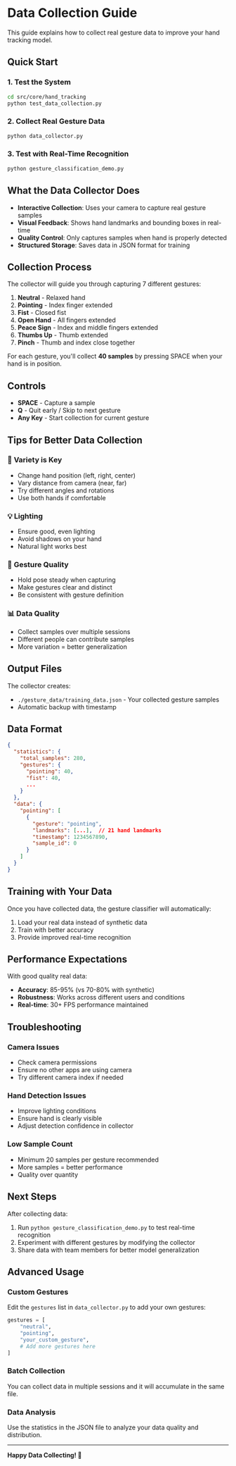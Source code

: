 # Data Collection Guide

This guide explains how to collect real gesture data to improve your hand tracking model.

## Quick Start

### 1. Test the System
```bash
cd src/core/hand_tracking
python test_data_collection.py
```

### 2. Collect Real Gesture Data
```bash
python data_collector.py
```

### 3. Test with Real-Time Recognition
```bash
python gesture_classification_demo.py
```

## What the Data Collector Does

- **Interactive Collection**: Uses your camera to capture real gesture samples
- **Visual Feedback**: Shows hand landmarks and bounding boxes in real-time
- **Quality Control**: Only captures samples when hand is properly detected
- **Structured Storage**: Saves data in JSON format for training

## Collection Process

The collector will guide you through capturing 7 different gestures:

1. **Neutral** - Relaxed hand
2. **Pointing** - Index finger extended
3. **Fist** - Closed fist
4. **Open Hand** - All fingers extended
5. **Peace Sign** - Index and middle fingers extended
6. **Thumbs Up** - Thumb extended
7. **Pinch** - Thumb and index close together

For each gesture, you'll collect **40 samples** by pressing SPACE when your hand is in position.

## Controls

- **SPACE** - Capture a sample
- **Q** - Quit early / Skip to next gesture
- **Any Key** - Start collection for current gesture

## Tips for Better Data Collection

### 🎯 **Variety is Key**
- Change hand position (left, right, center)
- Vary distance from camera (near, far)
- Try different angles and rotations
- Use both hands if comfortable

### 💡 **Lighting**
- Ensure good, even lighting
- Avoid shadows on your hand
- Natural light works best

### 🤚 **Gesture Quality**
- Hold pose steady when capturing
- Make gestures clear and distinct
- Be consistent with gesture definition

### 📊 **Data Quality**
- Collect samples over multiple sessions
- Different people can contribute samples
- More variation = better generalization

## Output Files

The collector creates:
- `./gesture_data/training_data.json` - Your collected gesture samples
- Automatic backup with timestamp

## Data Format

```json
{
  "statistics": {
    "total_samples": 280,
    "gestures": {
      "pointing": 40,
      "fist": 40,
      ...
    }
  },
  "data": {
    "pointing": [
      {
        "gesture": "pointing",
        "landmarks": [...],  // 21 hand landmarks
        "timestamp": 1234567890,
        "sample_id": 0
      }
    ]
  }
}
```

## Training with Your Data

Once you have collected data, the gesture classifier will automatically:
1. Load your real data instead of synthetic data
2. Train with better accuracy
3. Provide improved real-time recognition

## Performance Expectations

With good quality real data:
- **Accuracy**: 85-95% (vs 70-80% with synthetic)
- **Robustness**: Works across different users and conditions
- **Real-time**: 30+ FPS performance maintained

## Troubleshooting

### Camera Issues
- Check camera permissions
- Ensure no other apps are using camera
- Try different camera index if needed

### Hand Detection Issues
- Improve lighting conditions
- Ensure hand is clearly visible
- Adjust detection confidence in collector

### Low Sample Count
- Minimum 20 samples per gesture recommended
- More samples = better performance
- Quality over quantity

## Next Steps

After collecting data:
1. Run `python gesture_classification_demo.py` to test real-time recognition
2. Experiment with different gestures by modifying the collector
3. Share data with team members for better model generalization

## Advanced Usage

### Custom Gestures
Edit the `gestures` list in `data_collector.py` to add your own gestures:

```python
gestures = [
    "neutral",
    "pointing", 
    "your_custom_gesture",
    # Add more gestures here
]
```

### Batch Collection
You can collect data in multiple sessions and it will accumulate in the same file.

### Data Analysis
Use the statistics in the JSON file to analyze your data quality and distribution.

---

**Happy Data Collecting! 🚀** 